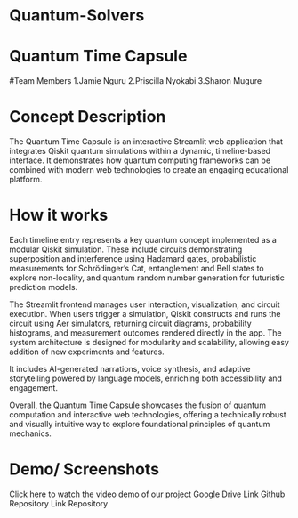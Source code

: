 # Quantum-Solvers
# Quantum Time Capsule 
#Team Members 
 1.Jamie Nguru 
 2.Priscilla Nyokabi 
 3.Sharon Mugure 
# Concept Description 
The Quantum Time Capsule is an interactive Streamlit web application that integrates Qiskit quantum simulations within a dynamic, timeline-based interface. It demonstrates how quantum computing frameworks can be combined with modern web technologies to create an engaging educational platform.
# How it works
Each timeline entry represents a key quantum concept implemented as a modular Qiskit simulation. These include circuits demonstrating superposition and interference using Hadamard gates, probabilistic measurements for Schrödinger’s Cat, entanglement and Bell states to explore non-locality, and quantum random number generation for futuristic prediction models.

The Streamlit frontend manages user interaction, visualization, and circuit execution. When users trigger a simulation, Qiskit constructs and runs the circuit using Aer simulators, returning circuit diagrams, probability histograms, and measurement outcomes rendered directly in the app. The system architecture is designed for modularity and scalability, allowing easy addition of new experiments and features.

It includes AI-generated narrations, voice synthesis, and adaptive storytelling powered by language models, enriching both accessibility and engagement.

Overall, the Quantum Time Capsule showcases the fusion of quantum computation and interactive web technologies, offering a technically robust and visually intuitive way to explore foundational principles of quantum mechanics.

# Demo/ Screenshots 
Click here to watch the video demo of our project Google Drive Link
Github Repository Link Repository
